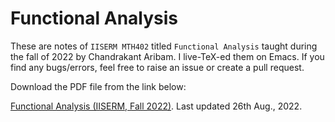 # Functional Analysis

These are notes of `IISERM MTH402` titled `Functional Analysis` taught during the fall of 2022 by Chandrakant Aribam. I live-TeX-ed them on Emacs. If you find any bugs/errors, feel free to raise an issue or create a pull request.

Download the PDF file from the link below:

[Functional Analysis (IISERM, Fall 2022)](https://huidr.github.io/functional-analysis/blob/main/FunctionalAnalysis.pdf). Last updated 26th Aug., 2022.
